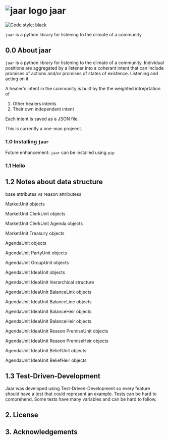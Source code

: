 
# ![jaar logo](https://github.com/jschalk/jaar/tree/main/logo/jaar_64.png) jaar


[![Code style: black](https://img.shields.io/badge/code%20style-black-000000.svg)](https://github.com/psf/black)
<!-- TODO: Find a way to autopopulate the below modeled after the borb library
[![Corpus Coverage : 100.0%](https://img.shields.io/badge/corpus%20coverage-100.0%25-green)]()
[![Public Method Documentation : 100%](https://img.shields.io/badge/public%20method%20documentation-100%25-green)]()
[![Number of Tests : 615](https://img.shields.io/badge/number%20of%20tests-615-green)]()
[![Python : 3.8 | 3.9 | 3.10 ](https://img.shields.io/badge/python-3.8%20&#124;%203.9%20&#124;%203.10-green)]() 

[![Downloads](https://pepy.tech/badge/borb)](https://pepy.tech/projeect/borb)
[![Downloads](https://pepy.tech/badge/borb/month)](https://pepy.tech/projeect/borb)
-->

`jaar` is a python library for listening to the climate of a community.

## 0.0 About jaar

`jaar` is a python library for listening to the climate of a community. Individual 
positions are aggregated by a listener into a coherant intent that can include promises 
of actions and/or promises of states of existence. Listening and acting on it.

A healer's intent in the community is built by the the weighted intreprtation of
1. Other healers intents 
2. Their own independent intent

Each intent is saved as a JSON file. 

This is currently a one-man projeect.

 
### 1.0 Installing `jaar`

<!-- TODO: add dependencies -->

Future enhancement: `jaar` can be installed using `pip`

<!-- TODO: Get pip install working 

    pip install jaar

If you have installed `jaar` before, and you should ensure `pip` downloads the latest version (rather than using its internal cache) you can use the following commands:

    pip uninstall jaar
    pip install --no-cache jaar

-->

### 1.1 Hello 

<!-- TODO: Add simplest example

Should examples be found in a separate repository to ensure the `jaar` repository stays 
relatively small, whilst still providing a thorough knowledgebase of code-samples, 
screenshots and explanatory text.

-->

## 1.2 Notes about data structure

<!-- TODO: Add explanations -->
base attributes vs reason attributess

<!-- TODO: Add explanations -->
MarketUnit objects

MarketUnit ClerkUnit objects

MarketUnit ClerkUnit Agenda objects

MarketUnit Treasury objects

<!-- TODO: Add explanations -->
AgendaUnit objects

AgendaUnit PartyUnit objects

AgendaUnit GroupUnit objects

AgendaUnit IdeaUnit objects

AgendaUnit IdeaUnit hierarchical structure

AgendaUnit IdeaUnit BalanceLink objects

AgendaUnit IdeaUnit BalanceLine objects

AgendaUnit IdeaUnit BalanceHeir objects

AgendaUnit IdeaUnit BalanceHeir objects

AgendaUnit IdeaUnit Reason PremiseUnit objects

AgendaUnit IdeaUnit Reason PremiseHeir objects

AgendaUnit IdeaUnit BeliefUnit objects

AgendaUnit IdeaUnit BeliefHeir objects


## 1.3 Test-Driven-Development

Jaar was developed using Test-Driven-Development so every feature should have a test
that could represent an example. Tests can be hard to comprehend. Some tests have many 
variables and can be hard to follow.

<!-- TODO: Add examples 
Should examples be in a separate repository to ensure the `jaar` repository stays 
relatively small? (whilst still providing a thorough knowledgebase of code-samples, 
screenshots and explanatory text.)
-->



## 2. License

<!-- TODO: Consider which license to pick -->


## 3. Acknowledgements

<!-- TODO: Consider which license to pick -->





